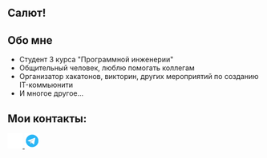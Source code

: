 ## Салют!

## Обо мне
- Cтудент 3 курса "Программной инженерии"
- Общительный человек, люблю помогать коллегам
- Организатор хакатонов, викторин, других мероприятий по созданию IT-коммьюнити
- И многое другое...

## Мои контакты:
<p align='left'>
  <a href='https://vk.com/bobiinski'>
    <img src='VK.png' height='30'>
  </a>
  <a href='https://t.me/artjom_safonoff'>
    <img src='TG.png' height='30'>
  </a>
<p>
